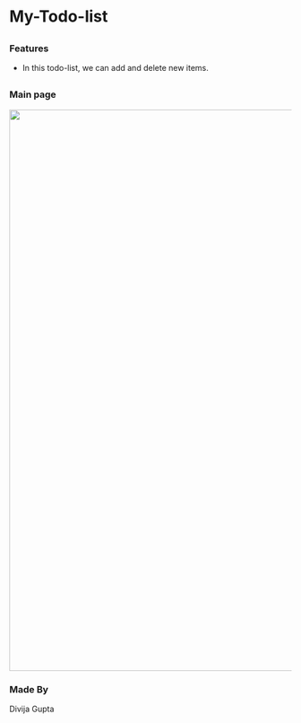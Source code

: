 # My-Todo-list
##
### Features
 - In this todo-list, we can add and delete new items.
##
### Main page
<img width="1000" position="relative" src="snapshots/register.png" /> 

### Made By
 Divija Gupta
